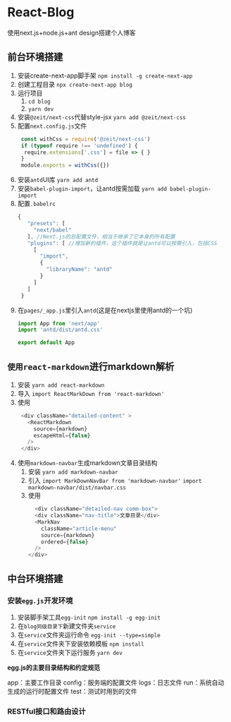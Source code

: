 # React-Blog
使用next.js+node.js+ant design搭建个人博客

## 前台环境搭建

1. 安装create-next-app脚手架
   `npm install -g create-next-app`
2. 创建工程目录
   `npx create-next-app blog`
3. 运行项目
   1. `cd blog`
   2. `yarn dev`
4. 安装`@zeit/next-css`代替style-jsx
   `yarn add @zeit/next-css`
5. 配置`next.config.js`文件
   ```js
    const withCss = require('@zeit/next-css')
    if (typeof require !== 'undefined') {
     require.extensions['.css'] = file => { }
    }
    module.exports = withCss({})
   ```
6. 安装`antd`UI库
   `yarn add antd`
7. 安装`babel-plugin-import`，让antd按需加载
   `yarn add babel-plugin-import`
8. 配置`.babelrc`
   ```js
   {
      "presets": [
        "next/babel"
      ], //Next.js的总配置文件，相当于继承了它本身的所有配置
      "plugins": [ //增加新的插件，这个插件就是让antd可以按需引入，包括CSS
        [
          "import",
          {
            "libraryName": "antd"
          }
        ]
      ]
    }
   ```
9. 在`pages/_app.js`里引入`antd`(这是在nextjs里使用antd的一个坑)
    ```js
    import App from 'next/app'
    import 'antd/dist/antd.css'

    export default App
    ```

## `使用react-markdown`进行markdown解析

1. 安装
   `yarn add react-markdown`
2. 导入
   `import ReactMarkDown from 'react-markdown'`
3. 使用
   ```js
    <div className="detailed-content" >
      <ReactMarkdown 
        source={markdown} 
        escapeHtml={false}  
      />
    </div>
   ```
4. 使用`markdown-navbar`生成markdown文章目录结构
   1. 安装
      `yarn add markdown-navbar`
   2. 引入
      `import MarkDownNavBar from 'markdown-navbar'`
      `import markdown-navbar/dist/navbar.css`
   3. 使用
      ```js
        <div className="detailed-nav comm-box">
        <div className="nav-title">文章目录</div>
        <MarkNav
          className="article-menu"
          source={markdown}
          ordered={false}
        />
      </div>
      ```
## 中台环境搭建

### 安装`egg.js`开发环境

1. 安装脚手架工具`egg-init`
   `npm install -g egg-init`
2. 在`blog同级目录下`新建文件夹`service`
3. 在`service`文件夹运行命令
   `egg-init --type=simple`  
4. 在`service`文件夹下安装依赖模板
   `npm install` 
5. 在`service`文件夹下运行服务
   `yarn dev`

**egg.js的主要目录结构和约定规范**

app：主要工作目录
config：服务端的配置文件
logs：日志文件
run：系统自动生成的运行时配置文件
test：测试时用到的文件
 
### RESTful接口和路由设计

